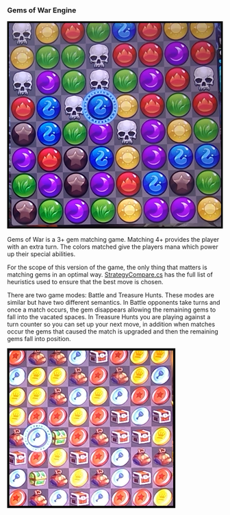 ### Gems of War Engine

![battle](https://github.com/speedyjeff/gemsofwar/blob/master/data/battle/1/image.0.bmp)

Gems of War is a 3+ gem matching game.  Matching 4+ provides the player with an extra turn.  The colors matched give the players mana which power up their special abilities.

For the scope of this version of the game, the only thing that matters is matching gems in an optimal way.  [StrategyCompare.cs](https://github.com/speedyjeff/gemsofwar/blob/master/gemsofwar.engine.ai/StrategyCompare.cs) has the full list of heuristics used to ensure that the best move is chosen.

There are two game modes: Battle and Treasure Hunts.  These modes are similar but have two different semantics.  In Battle opponents take turns and once a match occurs, the gem disappears allowing the remaining gems to fall into the vacated spaces.  In Treasure Hunts you are playing against a turn counter so you can set up your next move, in addition when matches occur the gems that caused the match is upgraded and then the remaining gems fall into position.

![battle](https://github.com/speedyjeff/gemsofwar/blob/master/data/treasure/1/image.0.bmp)
